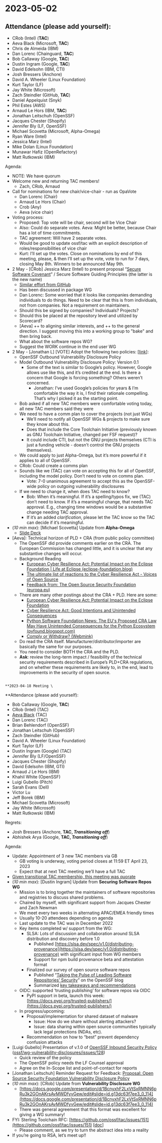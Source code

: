 # **2023-05-02**


## Attendance (please add yourself):



* CRob (Intel) (**TAC**)
* Aeva Black (Microsoft, **TAC**)
* Chris de Almeida (IBM)
* Dan Lorenc (Chainguard, **TAC**)
* Bob Callaway (Google, **TAC**)
* Dustin Ingram (Google, **TAC**)
* David Edelsohn (IBM, CTI)
* Josh Bressers (Anchore)
* David A. Wheeler (Linux Foundation)
* Kurt Taylor (LF)
* Jay White (Microsoft)
* Zach Steindler (GitHub, **TAC**)
* Daniel Appelquist (Snyk)
* Phil Estes (AWS)
* Arnaud Le Hors (IBM, **TAC**)
* Jonathan Leitschuh (OpenSSF)
* Jacques Chester (Shopify)
* Jennifer Bly (LF, OpenSSF)
* Michael Scovetta (Microsoft, Alpha-Omega)
* Ryan Ware (Intel)
* Jessica Marz (Intel)
* Mike Dolan (Linux Foundation)
* Munawar Hafiz (OpenRefactory)
* Matt Rutkowski (IBM)

Agenda:



* NOTE: We have quorum
* Welcome new and returning TAC members!
    * Zach, CRob, Arnaud
* Call for nominations for new chair/vice-chair - run as OpaVote
    * Dan Lorenc (Chair)
    * Arnaud Le Hors (Chair)
    * Crob (Any)
    * Aeva (vice chair)
* Voting process:
    * Proposed: Top vote will be chair, second will be Vice Chair
    * Also: Could do separate votes. Aeva: Might be better, because Chair has a lot of time commitments.
    * TAC agreement: Will have 2 separate votes.
    * Would be good to update ossf/tac with an explicit description of roles/responsibilities of vice chair
    * Kurt: I’ll set up the votes. Close on nominations by end of this meeting, please, & then I’ll set up the vote, vote to run for 7 days, closing May 8th. Winners to be announced May 9th.
* 2 May - [CRob] Jessica Marz (Intel) to present proposal “[Secure Software Covenant](https://docs.google.com/document/d/1y9c9hTTIrQtfWDtY6iNFHwUt2cv1lLj3ZW9DnxDKhJI/edit)” / Secure Software Guiding Principles (the latter is the new name)
    * [Similar effort from GitHub](https://docs.google.com/document/d/1mmSg8araofQfz6BMx5UZ1a-DV3qNfPNsB489ANruOX0/edit)
    * Has been discussed in package WG
    * Dan Lorenc: Some worried that it looks like companies demanding individuals to do things. Need to be clear that this is from individuals, not from companies.  Not a requirement on maintainers.
    * Should this be signed by companies? Individuals? Projects?
    * Should this be placed at the repository level and utilized by Scorecard?
    * [Aeva] ++ to aligning similar interests, and ++ to the general direction. I suggest moving this into a working group to "bake" and then bring back.
    * What about the software repos WG?
    * Suggest the WORK continue in the end user WG
* 2 May - [Jonathan L] [VOTE] Adopt the following two policies: [[link](https://docs.google.com/document/d/1W2Xfw9i5pSA-0XbIw3a4kcW2o4PByxDbjcnWe9mlQwA/edit#)]:
    * OpenSSF Outbound Vulnerability Disclosure Policy
    * Model Outbound Vulnerability Disclosure Policy: Version 0.1
        * Some of the text is similar to Google’s policy. However, Google allows use like this, and it’s credited at the end. Is there a concern that Google is forcing something? Others weren’t concerned.
            * Jonathan: I’ve used Google’s policies for years & I’m comfortable the way it is, I find their rationale compelling. That’s why I picked it as the starting point.
    * Bob asked if all new TAC members were comfortable voting today, all new TAC members said they were
    * We need to have a comm plan to cover the projects (not just WGs)
        * We’ll need to notify all OpenSSF WGs & projects to make sure they know about this.
        * Does that include the Core Toolchain Initiative (previously known as GNU Toolchain Initiative, changed per FSF request)?
        * It could include CTI, but not the GNU projects themselves (CTI is just a funding vehicle - doesn’t control the GNU projects themselves).
    * We could apply to just Alpha-Omega, but it’s more powerful if it applies to all of OpenSSF.
    * CRob: Could create a comms plan
    * Sounds like we (TAC) can vote on accepting this for all of OpenSSF, including the model policy. Don’t need to vote on comms plan.
        * Vote: 7-0 unanimous agreement to accept this as the OpenSSF-wide policy on outgoing vulnerability disclosures
    * If we need to change it, when does TAC need to know?
        * Bob: When it’s meaningful. If it’s a spelling/typos fix, we (TAC) don’t need to know. If it’s a meaningful change, that needs TAC approval. E.g., changing time windows would be a substantive change needing TAC approval.
        * If it’s an added *clarification*, please let the TAC know so the TAC can decide if it’s meaningful.
* (_10 min max_): [Michael Scovetta] Update from **Alpha-Omega**
    * [Slide Deck](https://docs.google.com/presentation/d/1JgN2lC6A9jztNH_gXlBtlAQdKF_4x_8TQ5iEXWRJysQ/edit?usp=sharing)
* [Aeva]: Technical horizon of PLD + CRA (from public policy committee)
    * The OpenSSF did provide comments earlier on the CRA. The European Commission has changed little, and it is unclear that any substantive changes will occur.
    * Background Reading 
        * [European Cyber Resilience Act: Potential Impact on the Eclipse Foundation | Life at Eclipse (eclipse-foundation.blog)](https://eclipse-foundation.blog/2023/01/15/european-cyber-resiliency-act-potential-impact-on-the-eclipse-foundation/)
        * [The ultimate list of reactions to the Cyber Resilience Act - Voices of Open Source](https://blog.opensource.org/the-ultimate-list-of-reactions-to-the-cyber-resilience-act/)
        * [Feedback from: The Open Source Security Foundation (europa.eu)](https://ec.europa.eu/info/law/better-regulation/have-your-say/initiatives/13410-Cyber-resilience-act-new-cybersecurity-rules-for-digital-products-and-ancillary-services/F3376650_en)
    * There are many other postings about the CRA + PLD. Here are some:
        * [European Cyber Resilience Act: Potential Impact on the Eclipse Foundation](https://blogs.eclipse.org/post/mike-milinkovich/european-cyber-resilience-act-potential-impact-eclipse-foundation)
        * [Cyber Resilience Act: Good Intentions and Unintended Consequences](https://blogs.eclipse.org/post/mike-milinkovich/cyber-resilience-act-good-intentions-and-unintended-consequences)
        * [Python Software Foundation News: The EU's Proposed CRA Law May Have Unintended Consequences for the Python Ecosystem (pyfound.blogspot.com)](https://pyfound.blogspot.com/2023/04/the-eus-proposed-cra-law-may-have.html)
        * [Comply or Withdraw? (Webmink)](https://the.webm.ink/comply-or-withdraw)
    * Do read the CRA itself. Manufacturer/distributor/importer are basically the same for our purposes.
    * You need to consider BOTH the CRA and the PLD.
    * **Ask**: review the long-term impact / feasibility of the technical security requirements described in Europe’s PLD+CRA regulations, and on whether these requirements are likely to, in the end, lead to improvements in the security of open source.

## 
    **2023-04-18 Meeting \
**Attendance (please add yourself):

* Bob Callaway (Google, **TAC**)
* CRob (Intel) (TAC)
* [Aeva Black](mailto:aeva.black@microsoft.com) (TAC)
* Dan Lorenc (TAC)
* Brian Behlendorf (OpenSSF)
* Jonathan Leitschuh (OpenSSF)
* Zach Steindler (GitHub)
* David A. Wheeler (Linux Foundation)
* Kurt Taylor (LF)
* Dustin Ingram (Google) (TAC)
* Jennifer Bly (LF/OpenSSF)
* Jacques Chester (Shopify)
* David Edelsohn (IBM, GTI)
* Arnaud J Le Hors (IBM)
* Khahil White (OpenSSF)
* Luigi Gubello (Pitch)
* Sarah Evans (Dell)
* Victor Lu
* Jeff Borek (IBM)
* Michael Scovetta (Microsoft)
* Jay White (Microsoft)
* Matt Rutkowski (IBM)

Regrets:



* Josh Bressers (Anchore, **TAC, _Transitioning off_**)
* Abhishek Arya (Google, **TAC, _Transitioning off_**)

Agenda:



* Update: Appointment of 3 new TAC members via GB
    * GB voting is underway, voting period closes at 11:59 ET April 23, 2023
    * Expect that at next TAC meeting we’ll have a full TAC
* <span style="text-decoration:underline;">Given transitional TAC membership, this meeting was quorate</span>
* (_10 min max_): [Dustin Ingram] Update from **Securing Software Repos WG**
    * Mission is to bring together the maintainers of software repositories and registries to discuss shared problems.
    * Chaired by myself, with significant support from Jacques Chester and Zach Newman
    * We meet every two weeks in alternating APAC/EMEA friendly times
    * Usually 10-20 attendees depending on agenda
    * Last update to the TAC was in December 2022
    * Key items completed w/ support from the WG:
        * SLSA: Lots of discussion and collaboration around SLSA distribution and discovery before 1.0
            * Published [https://slsa.dev/spec/v1.0/distributing-provenance](https://slsa.dev/spec/v1.0/distributing-provenance) with significant input from WG members
            * Support for npm build provenance beta and attestation format
        * Finalized our survey of open source software repos
            * Published “[Taking the Pulse of Leading Software Repositories’ Security](https://openssf.org/blog/2023/04/04/taking-the-pulse-of-leading-software-repositories-security/)” on the OpenSSF blog
            * Summarized [key takeaways and recommendations](https://docs.google.com/document/d/1tV8YHaHM3HDn1G4-Qv6iaUhyJA-U_VReLswxwH1n7To/edit)
    * OIDC: supported ‘trusting publishing’ for software repos via OIDC
        * PyPI support in beta, launch this week: [https://docs.pypi.org/trusted-publishers/](https://docs.pypi.org/trusted-publishers/) 
    * In progress/upcoming:
        * Proposal/implementation for shared dataset of malware
            * Issue: How do we share without alerting attackers?
            * Issue: data sharing within open source communities typically lack legal protections (NDAs, etc). 
        * Recommendation on how to “best” prevent dependency confusion attacks 
* [Luigi Gubello] Presentation of v.1.0 of [OpenSSF Inbound Security Policy](https://docs.google.com/document/u/0/d/1m9lVEPiufRWkIT060mS5YuNXDSh4pVhizy3VKdbl9UU/edit) ([ossf/wg-vulnerability-disclosures/issues/128](https://github.com/ossf/wg-vulnerability-disclosures/issues/128))
    * Quick review of the policy
    * The OpenSSF policy needs the LF Counsel approval
    * Agree on the In-Scope list and point-of-contact for reports
* [Jonathan Leitschuh] Reminder Request for Feedback: [Proposal: Open Source Security Foundation Vulnerability Disclosure Policy](https://docs.google.com/document/d/1W2Xfw9i5pSA-0XbIw3a4kcW2o4PByxDbjcnWe9mlQwA/edit#heading=h.k6iyp023mfls)
* (_10 min max_): [CRob] Update from **Vulnerability Disclosure WG**
    * [https://docs.google.com/presentation/d/1BcnyxhF2LxVtSxRMNN6pRu3k2GOnAKrsAvMWDfyvGew/edit#slide=id.g13dc63f7ee3_0_114](https://docs.google.com/presentation/d/1BcnyxhF2LxVtSxRMNN6pRu3k2GOnAKrsAvMWDfyvGew/edit#slide=id.g13dc63f7ee3_0_114) 
    * There was general agreement that this format was excellent for giving a WG summary!
* FYI: Sterling Toolchain RFC: [https://github.com/ossf/tac/issues/151](https://github.com/ossf/tac/issues/151) [[doc](https://docs.google.com/document/d/1z4YxuT6yzbgrNlUpgTbJhuKv5ngdsd6O8Dz5yRTepgs/edit#heading=h.r17cemgdt4tw)]
    * Please comment, as we try to turn the abstract idea into a reality
* If you’re going to RSA, let’s meet up!!


